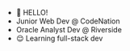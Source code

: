 - 👋 HELLO!
- Junior Web Dev @ CodeNation
- Oracle Analyst Dev @ Riverside
- 😌 Learning full-stack dev

<!---
joelc95/joelc95 is a ✨ special ✨ repository because its `README.md` (this file) appears on your GitHub profile.
You can click the Preview link to take a look at your changes.
--->

